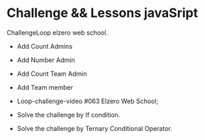 # Challenge && Lessons javaSript
ChallengeLoop elzero web school.

- Add Count Admins
- Add Number Admin
- Add Count Team Admin
- Add Team member

- Loop-challenge-video #063 Elzero Web School;
- Solve the challenge by If condition.
- Solve the challenge by Ternary Conditional Operator.
